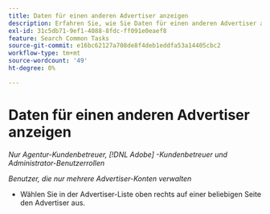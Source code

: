 ```yaml
---
title: Daten für einen anderen Advertiser anzeigen
description: Erfahren Sie, wie Sie Daten für einen anderen Advertiser anzeigen können.
exl-id: 31c5db71-9ef1-4088-8fdc-ff091e0eaef8
feature: Search Common Tasks
source-git-commit: e16bc62127a708de8f4deb1eddfa53a14405cbc2
workflow-type: tm+mt
source-wordcount: '49'
ht-degree: 0%

---
```


# Daten für einen anderen Advertiser anzeigen

*Nur Agentur-Kundenbetreuer, [!DNL Adobe] -Kundenbetreuer und Administrator-Benutzerrollen*

*Benutzer, die nur mehrere Advertiser-Konten verwalten*

* Wählen Sie in der Advertiser-Liste oben rechts auf einer beliebigen Seite den Advertiser aus.
